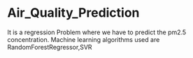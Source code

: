 # Air_Quality_Prediction
It is a regression Problem where we have to predict the pm2.5 concentration. Machine learning algorithms used are RandomForestRegressor,SVR
